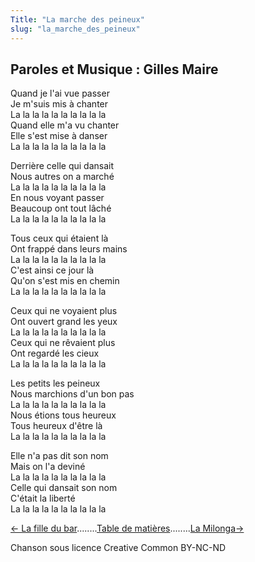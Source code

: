 ```yaml
---
Title: "La marche des peineux"
slug: "la_marche_des_peineux"
---
```


##  Paroles et Musique : Gilles Maire
  
Quand je l'ai vue passer  
Je m'suis mis à chanter  
La la la la la la la la la la  
Quand elle m'a vu chanter  
Elle s'est mise à danser  
La la la la la la la la la la  
  
Derrière celle qui dansait  
Nous autres on a marché  
La la la la la la la la la la  
En nous voyant passer  
Beaucoup ont tout lâché  
La la la la la la la la la la  
  
Tous ceux qui étaient là  
Ont frappé dans leurs mains  
La la la la la la la la la la  
C'est ainsi ce jour là  
Qu'on s'est mis en chemin  
La la la la la la la la la la  
  
Ceux qui ne voyaient plus  
Ont ouvert grand les yeux  
La la la la la la la la la la  
Ceux qui ne rêvaient plus  
Ont regardé les cieux  
La la la la la la la la la la  
  
Les petits les peineux  
Nous marchions d'un bon pas  
La la la la la la la la la la  
Nous étions tous heureux  
Tous heureux d'être là  
La la la la la la la la la la  
  
Elle n'a pas dit son nom  
Mais on l'a deviné  
La la la la la la la la la la  
Celle qui dansait son nom  
C'était la liberté  
La la la la la la la la la la  
  
  


[← La fille du bar](../la_fille_du_bar)........[Table de matières](..)........[La Milonga→](../la_milonga)


Chanson sous licence Creative Common BY-NC-ND
